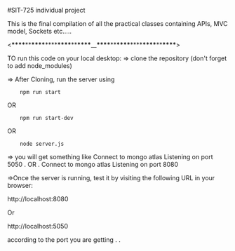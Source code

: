 #SIT-725 individual project

This is the final compilation of all the practical classes containing APIs, MVC model, Sockets etc.....

<**\*\*\*\***\*\***\*\*\*\***\*\*\*\***\*\*\*\***\*\***\*\*\*\***\_\_**\*\*\*\***\*\***\*\*\*\***\*\*\*\***\*\*\*\***\*\***\*\*\*\***>

TO run this code on your local desktop:
=> clone the repository
(don't forget to add node_modules)

=> After Cloning, run the server using

        npm run start

OR

        npm run start-dev

OR

        node server.js

=> you will get something like
Connect to mongo atlas
Listening on port 5050
.
OR
.
Connect to mongo atlas
Listening on port 8080

=>Once the server is running, test it by visiting the following URL in your browser:

http://localhost:8080

Or

http://localhost:5050

according to the port you are getting
.
.
